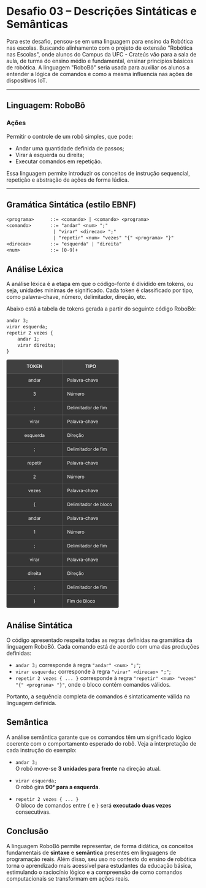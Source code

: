 

# Desafio 03 – Descrições Sintáticas e Semânticas

Para este desafio, pensou-se em uma linguagem para ensino da Robótica nas escolas. Buscando alinhamento com o projeto de extensão "Robótica nas Escolas", onde alunos do Campus da UFC - Crateús vão para a sala de aula, de turma do ensino médio e fundamental, ensinar princípios básicos de robótica. A linguagem "RoboBô" seria usada para auxiliar os alunos a entender a lógica de comandos e como a mesma influencia nas ações de dispositivos IoT.

---

## Linguagem: RoboBô

### Ações
Permitir o controle de um robô simples, que pode:
- Andar uma quantidade definida de passos;
- Virar à esquerda ou direita;
- Executar comandos em repetição.

Essa linguagem permite introduzir os conceitos de instrução sequencial, repetição e abstração de ações de forma lúdica.

---

## Gramática Sintática (estilo EBNF)

```ebnf
<programa>      ::= <comando> | <comando> <programa>
<comando>       ::= "andar" <num> ";"
                 | "virar" <direcao> ";"
                 | "repetir" <num> "vezes" "{" <programa> "}"
<direcao>       ::= "esquerda" | "direita"
<num>           ::= [0-9]+
```
## Análise Léxica

A análise léxica é a etapa em que o código-fonte é dividido em tokens, ou seja, unidades mínimas de significado. Cada token é classificado por tipo, como palavra-chave, número, delimitador, direção, etc.

Abaixo está a tabela de tokens gerada a partir do seguinte código RoboBô:

```
andar 3;
virar esquerda;
repetir 2 vezes {
    andar 1;
    virar direita;
}
```
![tabela-analise-sintatica](Table1.png)
## Análise Sintática

O código apresentado respeita todas as regras definidas na gramática da linguagem RoboBô. Cada comando está de acordo com uma das produções definidas:

- `andar 3;` corresponde à regra `"andar" <num> ";"`;
- `virar esquerda;` corresponde à regra `"virar" <direcao> ";"`;
- `repetir 2 vezes { ... }` corresponde à regra `"repetir" <num> "vezes" "{" <programa> "}"`, onde o bloco contém comandos válidos.

Portanto, a sequência completa de comandos é sintaticamente válida na linguagem definida.


## Semântica

A análise semântica garante que os comandos têm um significado lógico coerente com o comportamento esperado do robô. Veja a interpretação de cada instrução do exemplo:

- `andar 3;`  
  O robô move-se **3 unidades para frente** na direção atual.

- `virar esquerda;`  
  O robô gira **90° para a esquerda**.

- `repetir 2 vezes { ... }`  
  O bloco de comandos entre `{` e `}` será **executado duas vezes** consecutivas.

## Conclusão

A linguagem RoboBô permite representar, de forma didática, os conceitos fundamentais de **sintaxe** e **semântica** presentes em linguagens de programação reais. Além disso, seu uso no contexto do ensino de robótica torna o aprendizado mais acessível para estudantes da educação básica, estimulando o raciocínio lógico e a compreensão de como comandos computacionais se transformam em ações reais.
